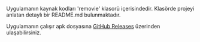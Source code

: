 Uygulamanın kaynak kodları 'removie' klasorü içerisindedir. Klasörde projeyi anlatan detaylı bir README.md bulunmaktadır.


Uygulamanın çalışır apk dosyasına [GitHub Releases](https://github.com/nuecstai/reactMovie/releases) üzerinden ulaşabilirsiniz.
